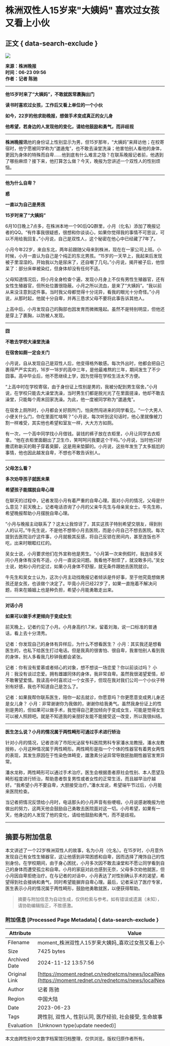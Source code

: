 # 株洲双性人15岁来"大姨妈" 喜欢过女孩又看上小伙

## 正文 { data-search-exclude }


![](http://3g.rednet.cn/test/logo-300.png)

**来源：株洲晚报**  
**时间：06-23 09:56**  
**作者：记者 陈驰**  

---

**他15岁时来了“大姨妈”，不敢就医常裹胸出门**

**读书时喜欢过女孩，工作后又看上单位的一个小伙**

**如今，22岁的他求助晚报，想做手术变成真正的女儿身**

**他希望，若身边的人发现他的变化，请给他鼓励和勇气，而非歧视**

---

**株洲晚报讯**他的身份证上性别显示为男，但15岁那年，“大姨妈”来拜访他；在校寄宿时，他宁愿被同学称为“邋遢鬼”，也不敢去澡堂洗澡；他害怕别人看他的身体，更因为身体的特殊而自卑……他到底有什么难言之隐？在联系晚报记者前，他遇到了哪些麻烦？接下来，他打算怎么做？今天，晚报为您讲述一个双性人的性别烦恼。

---

**他为什么自卑？**

**惑**

**一直以为自己是男孩**

**15岁时来了“大姨妈”**

6月10日晚上7点多，在株洲本地一个90后QQ群里，小月（化名）添加了晚报记者的QQ。“有件事我很疑惑，很想和你谈谈心，如果你觉得我的事情不可思议，可以不用给我回复。”小月说，自己是双性人，这个秘密在他心中已经藏了7年了。

小月今年22岁，来自东北，两年前跟随父母来到株洲，现在在一家公司上班。小时候，小月一直认为自己是个纯正的东北男孩。“15岁的一天早上，我起来后发现被子里湿湿的。开始我以为是尿床了，还自嘲了几句。”小月说，揭开被子后，他惊呆了：部分床单被染红，但身体却没有任何不适。

父母知道情况后，将小月全身检查个遍，发现小月身上不仅有男性生殖器官，还有女性生殖器官，但所处位置很隐蔽。小月之所以流血，是来了“大姨妈”。“我以前从来没注意到这件事。当时我父母都觉得十分诧异，看我的眼光十分奇怪。”小月说，从那时起，他就十分自卑，并再三恳求父母不要将此事告诉其他人。

上高中后，小月发现自己的胸部也因发育而微微隆起。虽然不是特别明显，但他还是穿上了裹胸，以防被人发现。

---

**囧**

**不敢去学校大澡堂洗澡**

**在宿舍如厕一定会关门**

小月说，自从发现自己是双性人后，他变得格外敏感。每次外出时，他都会把自己裹得严严实实的，16岁—18岁的高中三年，是他最难熬的三年，期间发生了不少囧事。高中毕业后，他不愿继续上学，因为觉得在学校生活太不方便。

“上高中时在学校寄宿，由于身份证上性别是男的，我被分配到男生宿舍。”小月说，在学校只能去大澡堂洗澡，当时男生们都是脱光光了在里面搓澡，他却不敢去澡堂，只能每个周末回家洗澡。为此，他一度被同学称为“邋遢鬼”。

在宿舍上厕所时，小月都会关好厕所门，怕突然闯进来的同学看见。“一个大男人小便关什么门，你在里面忙啥啊？”小月说，每次听到这句话时，他心里就像被刀割一样难受，其实他也希望和室友一样，大大方方如厕。

有一次，一个高中同学找小月借钱。装钱的裤子放在衣柜里，小月让同学去衣柜拿。“他在衣柜里面翻出了卫生巾，笑呵呵问我要这个干吗。”小月说，当时他只好撒谎称新买的鞋子穿着臭脚，这是用来垫脚的。小月说，这些年发生了太多尴尬的事情，他也因此越发自卑，不想也不敢告诉别人。

---

**父母怎么看？**

**多次劝导孩子就医未果**

**希望孩子能摆脱自卑心理**

在聊天的过程中，记者发现小月有着严重的自卑心理。面对小月的情况，父母是什么意见？前天晚上，记者电话咨询了小月的父亲牛先生与母亲吴女士。牛先生称，希望晚报帮助小月摆脱自卑心理。

“小月与晚报主动联系了？这太让我惊讶了，其实这孩子特别希望交朋友，得到别人的认可。”牛先生说，不是他不想带小月去医院，而是小月自己不想去医院。每次提到去医院治疗这件事，小月就极其反感，将自己反锁在房间内，甚至连饭也不吃，出来时眼眶红红的。

吴女士说，小月要求他们在外宣称他是男生。“小月第一次来例假时，我连续多天问小月身体有没有不适，小月一直说没问题。我看他不耐烦了，就没敢多问。”吴女士说，她和小月约定过，如果小月身体不舒服，就无条件跟她去医院就诊。

牛先生和吴女士认为，这次小月主动找晚报记者倾诉是件好事，至于他究竟想做男孩还是女孩，也该做个决定了。毕竟小月已经22岁了，如果一直拖着不解决问题，将来在婚姻上也是种负担，希望小月能勇敢走出来。

---

**对话小月**

**如果可以做手术更倾向于变成女生**

前天晚上，记者约见了小月。小月身高约1.7米，留着刘海，说一口标准的普通话，看上去十分清秀。

记者：你发现自己的身体有异样后，为什么不想看医生？
小月：其实我还是想看医生的，也私下给医生打过电话。但是我真的很害怕、很自卑，我害怕别人看到我的身体，别人多看我几秒钟我都会紧张。

记者：你有没有爱慕或者倾心的对象，想不想谈一场恋爱？你以前谈过吗？
小月：我没有谈过恋爱。拥有雌雄同体的身体，我非常自卑。虽然我很渴望爱情，却不敢奢望爱情。我读高中时喜欢过一个女孩子，但现在我对我们公司一个小伙子特别有好感，我也不知道自己是怎么了。

记者：如果我帮你联系医生，陪你一起去就诊，你愿意吗？你更愿意变成男儿身还是女儿身？
小月：非常谢谢你为我做的，谢谢你给我勇气。虽然我身份证上的性别是男的，但如果可以做手术，我觉得自己更加倾向于变成女生，可能是觉得女生可以被人照顾吧。就是不知道我的亲朋好友能不能接受这一改变，所以我很纠结。

---

**医生怎么说？小月的情况属于两性畸形可通过手术进行矫治**

针对小月的情况，记者咨询了市阳光泌尿专科医院男科专家潘水龙教授。潘水龙教授称，小月这种情况属于两性畸形。两性畸形是指一个个体的性器官有着男女两性的表现，其发生原因在于性染色体畸变，雄激素分泌异常导致胚胎期性器官发育异常。

潘水龙称，两性畸形可以通过手术治疗。医生会根据患者原社会性别、本人愿望及畸形程度进行矫治，帮助患者恢复男性或者女性的正常生活，而且越早治疗越好。“我希望小月不要自卑，大胆接受治疗。”潘水龙说，希望端午节过后，小月能来医院检查。

当记者把情况反馈给小月时，电话那头的小月声音有些哽咽，小月说感谢晚报为他做出的努力，这两天他会鼓励自己勇敢去医院面对这一切。小月希望，如果有一天，他身边的人发现了他的变化，请给他鼓励和勇气，而不是歧视。

---

## 摘要与附加信息

<!-- tcd_abstract -->
本文讲述了一个22岁株洲双性人的故事，名为小月（化名）。在15岁时，小月意外发现自己有女性生殖器官，这让他感到非常困惑和自卑，因而选择了掩饰自己的性别身份。在学校期间，由于身心困扰，小月多次因不敢去澡堂和不愿让同学看到自己的身体而遭受孤立和自卑。小月的家庭对此也感到无奈，父母多次劝他就医，但小月因自卑拒绝治疗。在与记者的对话中，小月表达了对性别确认手术的渴望，希望得到社会接纳和勇气，同时希望能摒弃自卑心理。最后，记者采访了医疗专家，医生表示小月的情况属于两性畸形，鼓励他勇敢就医，以便获得帮助。
<!-- tcd_abstract_end -->

> 摘要与附加信息为自动生成，仅供检索与参考。如有错误或遗漏（未知），请协助编辑指正，不胜感激。

### 附加信息 [Processed Page Metadata] { data-search-exclude }

| Attribute       | Value                                  |
|-----------------|----------------------------------------|
| Filename        | moment_株洲双性人15岁来大姨妈_喜欢过女孩又看上小伙.md                             |
| Size            | 7425 bytes                           |
| Archived Date   | 2024-11-12 13:57:56                             |
| Original Link   | [https://moment.rednet.cn/rednetcms/news/localNews/20150623/162128.html](https://moment.rednet.cn/rednetcms/news/localNews/20150623/162128.html)                       |
| Author          | 记者 陈驰                               |
| Region          | 中国大陆                               |
| Date            | 2023-06-23                                 |
| Tags            | 跨性别, 双性人, 性别认同, 医疗经验, 社会接受, 生命故事                                 |
| Evaluation            | [Unknown type(update needed)]                                 |
<!-- tcd_table_end -->

本文由跨性别中文数字档案馆归档整理，仅供浏览。版权归原作者所有。
